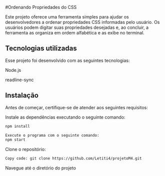 
#Ordenando Propriedades do CSS

Este projeto oferece uma ferramenta simples para ajudar os desenvolvedores a ordenar propriedades CSS informadas pelo usuário. Os usuários podem digitar suas propriedades desejadas e, ao concluir, a ferramenta as organiza em ordem alfabética e as exibe no terminal.


## Tecnologias utilizadas
Esse projeto foi desenvolvido com as seguintes tecnologias:

Node.js

readline-sync

## Instalação

Antes de começar, certifique-se de atender aos seguintes requisitos:

Instale as dependências executando o seguinte comando:

```bash
npm install

Execute o programa com o seguinte comando:
npm start
```

Clone o repositório:

```bash
Copy code: git clone https://github.com/Letiti4/projetoM4.git
```
Navegue até o diretório do projeto